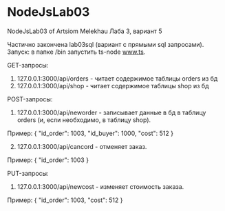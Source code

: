 # NodeJsLab03
NodeJsLab03 of Artsiom Melekhau
Лаба 3, вариант 5

Частично закончена lab03sql (вариант с прямыми sql запросами).
Запуск: в папке /bin запустить ts-node www.ts.

GET-запросы:
1) 127.0.0.1:3000/api/orders        - читает содержимое таблицы orders из бд
2) 127.0.0.1:3000/api/shop          - читает содержимое таблицы shop из бд

POST-запросы:
1) 127.0.0.1:3000/api/neworder - записывает данные в бд в таблицу orders (и, если необходимо, в таблицу shop).

Пример:
{
	"id_order": 1003,
	"id_buyer": 1000,
	"cost": 512
}

2) 127.0.0.1:3000/api/cancord - отменяет заказ.

Пример:
{
	"id_order": 1003
}

PUT-запросы:
1) 127.0.0.1:3000/api/newcost - изменяет стоимость заказа.

Пример:
{
	"id_order": 1003,
	"cost": 512
}



